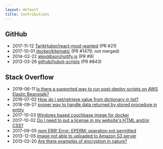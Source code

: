 ```yaml
---
layout: default
title: Contributions
---
```


## GitHub
- 2017-11-12 [TarikHuber/react-most-wanted](https://github.com/TarikHuber/react-most-wanted/pull/21) (PR #21)
- 2017-10-01 [docker/kitematic](https://github.com/docker/kitematic/pull/1479#issuecomment-333352906) (PR #1479; not merged)
- 2014-02-22 [alexgibson/notify.js](https://github.com/alexgibson/notify.js/pull/9) (PR #9)
- 2013-03-26 [github/hubot-scripts](https://github.com/github/hubot-scripts/pull/843) (PR #843)

<!--- 
- 2019-08-13 [hashicorp/terraform-provider-aws](https://github.com/hashicorp/terraform-provider-aws/issues/3963#issuecomment-520863829) (comment)
- 2017-11-12 [TarikHuber/react-most-wanted](https://github.com/TarikHuber/react-most-wanted/issues/22) (issue)
- 2015-12-28 [alexgibson/notify.js](https://github.com/alexgibson/notify.js/pull/47#issuecomment-167626048) (indirectly via nslager)
-->

## Stack Overflow
- 2019-06-11 [Is there a supported way to run post-deploy scripts on AWS Elastic Beanstalk?](https://serverfault.com/questions/842231/is-there-a-supported-way-to-run-post-deploy-scripts-on-aws-elastic-beanstalk/970974#970974)
- 2019-07-02 [How do i set/retrieve value from dictionary in list?](https://stackoverflow.com/questions/56844831/how-do-i-set-retrieve-value-from-dictionary-in-list/56845507#56845507)
- 2018-09-27 [proper way to handle data returned by stored procedure in entity](https://stackoverflow.com/questions/52527606/proper-way-to-handle-data-returned-by-stored-procedure-in-entity/52528661#52528661)
- 2017-10-03 [Windows based couchbase image for docker](https://stackoverflow.com/questions/43736107/windows-based-couchbase-image-for-docker/46537069#46537069)
- 2017-10-02 [Do I need to put a license in my website's HTML and/or CSS?](https://softwareengineering.stackexchange.com/questions/358426/do-i-need-to-put-a-license-in-my-websites-html-and-or-css/358431#358431)
- 2017-09-05 [npm ERR! Error: EPERM: operation not permitted](https://stackoverflow.com/questions/45686727/npm-err-error-eperm-operation-not-permitted/46046889#46046889)
- 2013-12-05 [Image not able to uploaded to Amazon S3 server](https://stackoverflow.com/questions/20285691/image-not-able-to-uploaded-to-amazon-s3-server/20405643#20405643)
- 2013-02-20 [Are there examples of encryption in nature?](https://biology.stackexchange.com/questions/7281/are-there-examples-of-encryption-in-nature)

<!--- 
- 2020-12-27 [Transform line-by-line values from another table to a string and insert it into NOT IN clause in SQL](https://stackoverflow.com/a/65462785/1398750)
-->